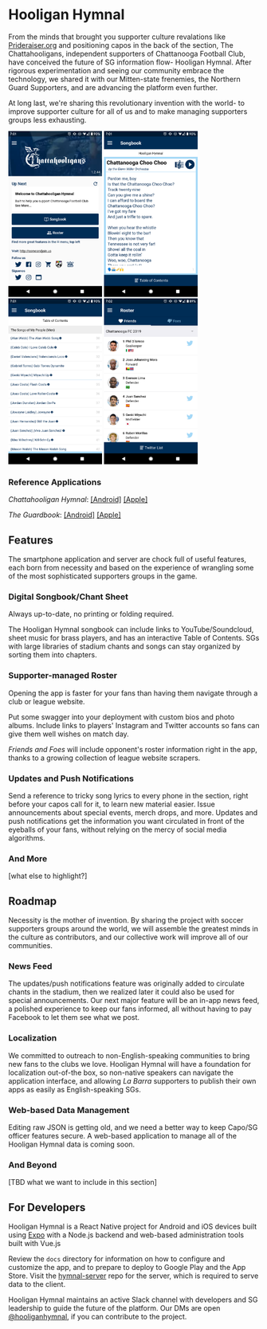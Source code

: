 # Hooligan Hymnal

From the minds that brought you supporter culture revalations like [Prideraiser.org](https://prideraiser.org) and positioning capos in the back of the section, The Chattahooligans, independent supporters of Chattanooga Football Club, have conceived the future of SG information flow- Hooligan Hymnal. After rigorous experimentation and seeing our community embrace the technology, we shared it with our Mitten-state frenemies, the Northern Guard Supporters, and are advancing the platform even further.

At long last, we're sharing this revolutionary invention with the world- to improve supporter culture for all of us and to make managing supporters groups less exhausting.

<img src="/assets/readme-screenshots/chattahooligan-hymnal-home.png" width="188" height="333" /> <img src="/assets/readme-screenshots/chattahooligan-hymnal-song.png" width="188" height="333" /> <img src="/assets/readme-screenshots/chattahooligan-hymnal-toc.png" width="188" height="333" /> <img src="/assets/readme-screenshots/chattahooligan-hymnal-roster.png" width="188" height="333" />

### Reference Applications
_Chattahooligan Hymnal_: [[Android]](https://https://play.google.com/store/apps/details?id=com.chattahooligan.hymnal) [[Apple]](https://apps.apple.com/us/app/chattahooligan-hymnal/id1484409711)

_The Guardbook_: [[Android]](https://play.google.com/store/apps/details?id=com.northernguard.app) [[Apple]](https://apps.apple.com/us/app/the-guardbook/id1478449030)

## Features

The smartphone application and server are chock full of useful features, each born from necessity and based on the experience of wrangling some of the most sophisticated supporters groups in the game.

### Digital Songbook/Chant Sheet

Always up-to-date, no printing or folding required.

The Hooligan Hymnal songbook can include links to YouTube/Soundcloud, sheet music for brass players, and has an interactive Table of Contents. SGs with large libraries of stadium chants and songs can stay organized by sorting them into chapters.

### Supporter-managed Roster

Opening the app is faster for your fans than having them navigate through a club or league website.

Put some swagger into your deployment with custom bios and photo albums. Include links to players' Instagram and Twitter accounts so fans can give them well wishes on match day.

_Friends and Foes_ will include opponent's roster information right in the app, thanks to a growing collection of league website scrapers.

### Updates and Push Notifications

Send a reference to tricky song lyrics to every phone in the section, right before your capos call for it, to learn new material easier. Issue announcements about special events, merch drops, and more. Updates and push notifications get the information you want circulated in front of the eyeballs of your fans, without relying on the mercy of social media algorithms.

### And More

[what else to highlight?]

## Roadmap

Necessity is the mother of invention. By sharing the project with soccer supporters groups around the world, we will assemble the greatest minds in the culture as contributors, and our collective work will improve all of our communities. 

### News Feed

The updates/push notifications feature was originally added to circulate chants in the stadium, then we realized later it could also be used for special announcements. Our next major feature will be an in-app news feed, a polished experience to keep our fans informed, all without having to pay Facebook to let them see what we post.

### Localization

We committed to outreach to non-English-speaking communities to bring new fans to the clubs we love. Hooligan Hymnal will have a foundation for localization out-of-the box, so non-native speakers can navigate the application interface, and allowing _La Barra_ supporters to publish their own apps as easily as English-speaking SGs. 

### Web-based Data Management

Editing raw JSON is getting old, and we need a better way to keep Capo/SG officer features secure. A web-based application to manage all of the Hooligan Hymnal data is coming soon.

### And Beyond

[TBD what we want to include in this section]

## For Developers

Hooligan Hymnal is a React Native project for Android and iOS devices built using [Expo](https://expo.io) with a Node.js backend and web-based administration tools built with Vue.js

Review the `docs` directory for information on how to configure and customize the app, and to prepare to deploy to Google Play and the App Store. Visit the [hymnal-server](https://github.com/Chattahooligans/hymnal-server) repo for the server, which is required to serve data to the client.

Hooligan Hymnal maintains an active Slack channel with developers and SG leadership to guide the future of the platform. Our DMs are open [@hooliganhymnal](https://twitter.com/hooliganhymnal), if you can contribute to the project.
